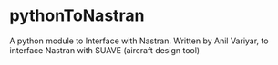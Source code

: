 # pythonToNastran
A python module to Interface with Nastran. 
Written by Anil Variyar, to interface Nastran with SUAVE (aircraft design tool)
